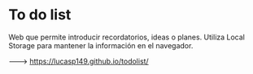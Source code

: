 # To do list

Web que permite introducir recordatorios, ideas o planes. Utiliza Local Storage para mantener la información en el navegador. 

---> https://lucasp149.github.io/todolist/
